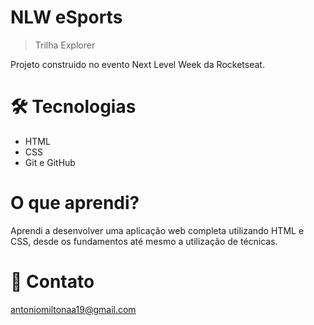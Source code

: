 # NLW eSports

> Trilha Explorer

Projeto construido no evento Next Level Week da Rocketseat.


# 🛠️ Tecnologias
- HTML
- CSS
- Git e GitHub

# O que aprendi?
Aprendi a desenvolver uma aplicação web completa utilizando HTML e CSS, desde os fundamentos até mesmo a utilização de técnicas.

# 📩 Contato
antoniomiltonaa19@gmail.com